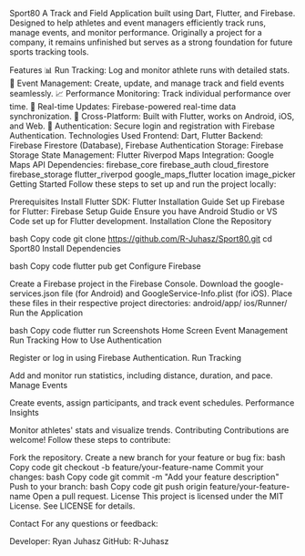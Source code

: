 Sport80
A Track and Field Application built using Dart, Flutter, and Firebase. Designed to help athletes and event managers efficiently track runs, manage events, and monitor performance. Originally a project for a company, it remains unfinished but serves as a strong foundation for future sports tracking tools.

Features
📊 Run Tracking: Log and monitor athlete runs with detailed stats.
📅 Event Management: Create, update, and manage track and field events seamlessly.
📈 Performance Monitoring: Track individual performance over time.
🔄 Real-time Updates: Firebase-powered real-time data synchronization.
📱 Cross-Platform: Built with Flutter, works on Android, iOS, and Web.
🔐 Authentication: Secure login and registration with Firebase Authentication.
Technologies Used
Frontend: Dart, Flutter
Backend: Firebase Firestore (Database), Firebase Authentication
Storage: Firebase Storage
State Management: Flutter Riverpod
Maps Integration: Google Maps API
Dependencies:
firebase_core
firebase_auth
cloud_firestore
firebase_storage
flutter_riverpod
google_maps_flutter
location
image_picker
Getting Started
Follow these steps to set up and run the project locally:

Prerequisites
Install Flutter SDK: Flutter Installation Guide
Set up Firebase for Flutter: Firebase Setup Guide
Ensure you have Android Studio or VS Code set up for Flutter development.
Installation
Clone the Repository

bash
Copy code
git clone https://github.com/R-Juhasz/Sport80.git
cd Sport80
Install Dependencies

bash
Copy code
flutter pub get
Configure Firebase

Create a Firebase project in the Firebase Console.
Download the google-services.json file (for Android) and GoogleService-Info.plist (for iOS).
Place these files in their respective project directories:
android/app/
ios/Runner/
Run the Application

bash
Copy code
flutter run
Screenshots
Home Screen	Event Management	Run Tracking
How to Use
Authentication

Register or log in using Firebase Authentication.
Run Tracking

Add and monitor run statistics, including distance, duration, and pace.
Manage Events

Create events, assign participants, and track event schedules.
Performance Insights

Monitor athletes' stats and visualize trends.
Contributing
Contributions are welcome! Follow these steps to contribute:

Fork the repository.
Create a new branch for your feature or bug fix:
bash
Copy code
git checkout -b feature/your-feature-name
Commit your changes:
bash
Copy code
git commit -m "Add your feature description"
Push to your branch:
bash
Copy code
git push origin feature/your-feature-name
Open a pull request.
License
This project is licensed under the MIT License. See LICENSE for details.

Contact
For any questions or feedback:

Developer: Ryan Juhasz
GitHub: R-Juhasz
